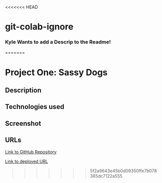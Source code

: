 <<<<<<< HEAD
# git-colab-ignore

### Kyle Wants to add a Descrip to the Readme!
=======
# Project One: Sassy Dogs


## Description

## Technologies used

## Screenshot

## URLs

<a href="https://github.com/mlward639/Project-One-Sassy-Dogs">Link to GitHub Repository</a>

<a href="https://mlward639.github.io/Project-One-Sassy-Dogs/">Link to deployed URL</a>
>>>>>>> 5f2a9643e45b0d09350ffe7b078365dc7122a555

